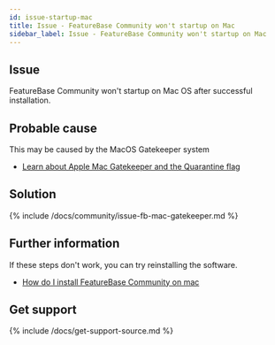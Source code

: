 ```yaml
---
id: issue-startup-mac
title: Issue - FeatureBase Community won't startup on Mac
sidebar_label: Issue - FeatureBase Community won't startup on Mac
---
```


## Issue

FeatureBase Community won't startup on Mac OS after successful installation.

## Probable cause

This may be caused by the MacOS Gatekeeper system
* [Learn about Apple Mac Gatekeeper and the Quarantine flag](https://support.apple.com/en-gb/HT202491 )

## Solution

{% include /docs/community/issue-fb-mac-gatekeeper.md %}


## Further information

If these steps don't work, you can try reinstalling the software.

* [How do I install FeatureBase Community on mac](/docs/community/install-featurebase-mac)


## Get support

{% include /docs/get-support-source.md %}

